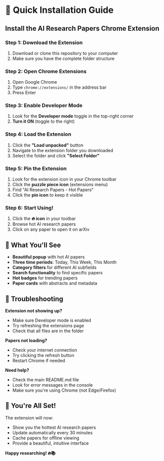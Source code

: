 # 🚀 Quick Installation Guide

## Install the AI Research Papers Chrome Extension

### Step 1: Download the Extension
1. Download or clone this repository to your computer
2. Make sure you have the complete folder structure

### Step 2: Open Chrome Extensions
1. Open Google Chrome
2. Type `chrome://extensions/` in the address bar
3. Press Enter

### Step 3: Enable Developer Mode
1. Look for the **Developer mode** toggle in the top-right corner
2. **Turn it ON** (toggle to the right)

### Step 4: Load the Extension
1. Click the **"Load unpacked"** button
2. Navigate to the extension folder you downloaded
3. Select the folder and click **"Select Folder"**

### Step 5: Pin the Extension
1. Look for the extension icon in your Chrome toolbar
2. Click the **puzzle piece icon** (extensions menu)
3. Find "AI Research Papers - Hot Papers"
4. Click the **pin icon** to keep it visible

### Step 6: Start Using!
1. Click the **🔥 icon** in your toolbar
2. Browse hot AI research papers
3. Click on any paper to open it on arXiv

## 🎯 What You'll See

- **Beautiful popup** with hot AI papers
- **Three time periods**: Today, This Week, This Month
- **Category filters** for different AI subfields
- **Search functionality** to find specific papers
- **Hot badges** for trending papers
- **Paper cards** with abstracts and metadata

## 🔧 Troubleshooting

**Extension not showing up?**
- Make sure Developer mode is enabled
- Try refreshing the extensions page
- Check that all files are in the folder

**Papers not loading?**
- Check your internet connection
- Try clicking the refresh button
- Restart Chrome if needed

**Need help?**
- Check the main README.md file
- Look for error messages in the console
- Make sure you're using Chrome (not Edge/Firefox)

## 🎉 You're All Set!

The extension will now:
- Show you the hottest AI research papers
- Update automatically every 30 minutes
- Cache papers for offline viewing
- Provide a beautiful, intuitive interface

**Happy researching! 🔥📚**
